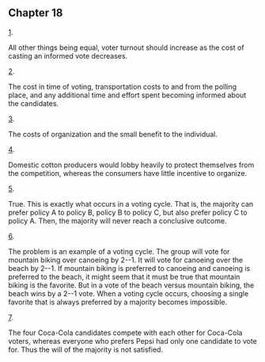 ## Chapter 18

[1](http://openstax.org/books/principles-microeconomics-3e/pages/18-self-check-questions#fs-idm2581312).

All other things being equal, voter turnout should increase as the cost
of casting an informed vote decreases.

[2](http://openstax.org/books/principles-microeconomics-3e/pages/18-self-check-questions#fs-idp28550704).

The cost in time of voting, transportation costs to and from the polling
place, and any additional time and effort spent becoming informed about
the candidates.

[3](http://openstax.org/books/principles-microeconomics-3e/pages/18-self-check-questions#fs-idm82505312).

The costs of organization and the small benefit to the individual.

[4](http://openstax.org/books/principles-microeconomics-3e/pages/18-self-check-questions#fs-idm71210528).

Domestic cotton producers would lobby heavily to protect themselves from
the competition, whereas the consumers have little incentive to
organize.

[5](http://openstax.org/books/principles-microeconomics-3e/pages/18-self-check-questions#fs-idp131085360).

True. This is exactly what occurs in a voting cycle. That is, the
majority can prefer policy A to policy B, policy B to policy C, but also
prefer policy C to policy A. Then, the majority will never reach a
conclusive outcome.

[6](http://openstax.org/books/principles-microeconomics-3e/pages/18-self-check-questions#fs-idm3947408).

The problem is an example of a voting cycle. The group will vote for
mountain biking over canoeing by 2--1. It will vote for canoeing over
the beach by 2--1. If mountain biking is preferred to canoeing and
canoeing is preferred to the beach, it might seem that it must be true
that mountain biking is the favorite. But in a vote of the beach versus
mountain biking, the beach wins by a 2--1 vote. When a voting cycle
occurs, choosing a single favorite that is always preferred by a
majority becomes impossible.

[7](http://openstax.org/books/principles-microeconomics-3e/pages/18-self-check-questions#fs-idp79973536).

The four Coca-Cola candidates compete with each other for Coca-Cola
voters, whereas everyone who prefers Pepsi had only one candidate to
vote for. Thus the will of the majority is not satisfied.
